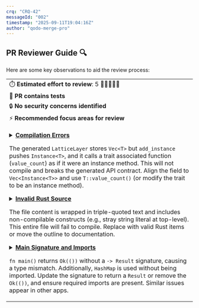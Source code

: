 ```yaml
---
crq: "CRQ-42"
messageId: "002"
timestamp: "2025-09-11T19:04:16Z"
author: "qodo-merge-pro"
---
```


## PR Reviewer Guide 🔍

Here are some key observations to aid the review process:

<table>
<tr><td>⏱️&nbsp;<strong>Estimated effort to review</strong>: 5 🔵🔵🔵🔵🔵</td></tr>
<tr><td>🧪&nbsp;<strong>PR contains tests</strong></td></tr>
<tr><td>🔒&nbsp;<strong>No security concerns identified</strong></td></tr>
<tr><td>⚡&nbsp;<strong>Recommended focus areas for review</strong><br><br>

<details><summary><a href='https://github.com/meta-introspector/git-submodules-rs-nix/pull/15/files#diff-243854d89636db85a935fa955ee16fa44ea3ca7092902bc29701c3a825b0ba0aR111-R124'><strong>Compilation Errors</strong></a>

The generated `LatticeLayer` stores `Vec<T>` but `add_instance` pushes `Instance<T>`, and it calls a trait associated function (`value_count`) as if it were an instance method. This will not compile and breaks the generated API contract. Align the field to `Vec<Instance<T>>` and use `T::value_count()` (or modify the trait to be an instance method).
</summary>

```rust
    pub value_type: ValueType,
    pub instances: Vec<T>,
}

impl<T: HasValueCount + std::fmt::Debug> LatticeLayer<T> {
    pub fn new(value_type: ValueType) -> Self {
        Self { value_type, instances: Vec::new() }
    }

    pub fn add_instance(&mut self, instance: Instance<T>) {
        assert_eq!(instance.units[0].value_count(), self.value_type.count(),
                   "Instance unit value count must match layer's value type");
        self.instances.push(instance);
    }

```

</details>

<details><summary><a href='https://github.com/meta-introspector/git-submodules-rs-nix/pull/15/files#diff-b8a48c02f53b75052bc23d20df7488207a5b86d7815d3fb29ef0b8b985553ab1R1-R148'><strong>Invalid Rust Source</strong></a>

The file content is wrapped in triple-quoted text and includes non-compilable constructs (e.g., stray string literal at top-level). This entire file will fail to compile. Replace with valid Rust items or move the outline to documentation.
</summary>

```rust
"""//! This program conceptually outlines a "Grand Unified Search" system in Rust.
//! It aims to demonstrate how a program could parse its own code, search for similar
//! programs within a vast repository (like 10k submodules), and interact with LLMs
//! for knowledge extraction, all within the framework of our defined lattice.

// NOTE: This is a conceptual outline. Actual implementation of semantic code parsing,
// LLM communication with currying/continuation, and deep submodule tool integration
// would require significant external libraries, complex logic, and a robust
// communication infrastructure, which are beyond the scope of this single file.

use std::fs;
use std::path::{Path, PathBuf};

// --- Conceptual Lattice Components ---
// These structs represent the theoretical elements of our lattice,
// which would be used to "address" and classify code patterns and knowledge.

#[derive(Debug, PartialEq, Eq, Hash, Clone)]
struct Predicate {
    name: String,
    // In Model 1, this is a bit (0 or 1) indicating presence/absence.
    // In higher layers, it could represent more complex values.
    value: u8,
}

#[derive(Debug, Clone)]
struct CodeLatticeAddress {
    // Example: A unique identifier for a code pattern or knowledge unit.
    // This would be derived from the lattice's structure (layer, n-gram, etc.).
    address_components: Vec<String>,
}

// --- Core Functionality Placeholders ---

/// Conceptually parses Rust code using `syn` to extract structural predicates.
/// In a real implementation, this would involve detailed AST traversal.
fn conceptual_syn_parse_and_extract_predicates(code: &str) -> Vec<Predicate> {
    println!("
[Conceptual Parsing] Analyzing code to extract predicates...");
    // Placeholder for actual `syn` parsing logic.
    // For demonstration, we'll just look for some keywords.
    let mut predicates = Vec::new();
    if code.contains("fn main") {
        predicates.push(Predicate { name: "has_main_function".to_string(), value: 1 });
    }
    if code.contains("struct") {
        predicates.push(Predicate { name: "defines_struct".to_string(), value: 1 });
    }
    if code.contains("impl") {
        predicates.push(Predicate { name: "has_impl_block".to_string(), value: 1 });
    }
    if code.contains("use std::") {
        predicates.push(Predicate { name: "uses_std_lib".to_string(), value: 1 });
    }
    println!("  Extracted {} conceptual predicates.", predicates.len());
    predicates
}

/// Conceptually queries an LLM for help or knowledge extraction.
/// In a real implementation, this would involve secure API calls,
/// prompt engineering, and response parsing.
fn conceptual_llm_query(query_text: &str, context_lattice_address: &CodeLatticeAddress) -> String {
    println!("
[Conceptual LLM Query] Asking LLM for help...");
    println!("  Query: "{}"", query_text);
    println!("  Context Lattice Address: {:?}", context_lattice_address);
    // Placeholder for LLM interaction.
    "LLM_RESPONSE: Based on your query and the lattice context, here's some conceptual knowledge."
        .to_string()
}

/// Conceptually interacts with the submodule tool to list/access repositories.
/// In a real implementation, this would involve executing shell commands
/// or using a Rust crate that wraps git submodule functionality.
fn conceptual_submodule_tool_list_repos() -> Vec<PathBuf> {
    println!("
[Conceptual Submodule Tool] Listing repositories...");
    // Placeholder for actual submodule tool interaction.
    // For demonstration, return a few dummy paths.
    vec![
        PathBuf::from("/data/data/com.termux.nix/files/home/pick-up-nix/source/github/meta-introspector/submodules/git_test_repo/src/main.rs"),
        PathBuf::from("/data/data/com.termux.nix/files/home/pick-up-nix/source/github/meta-introspector/submodules/report-analyzer-rs/src/main.rs"),
        PathBuf::from("/data/data/com.termux.nix/files/home/pick-up-nix/source/github/meta-introspector/submodules/src/program_self_description.rs"),
        PathBuf::from("/data/data/com.termux.nix/files/home/pick-up-nix/source/github/meta-introspector/submodules/src/meta_lattice_model.rs"),
    ]
}

/// The core search logic: reads its own code, extracts predicates,
/// and then searches other programs for similarity based on these predicates.
fn grand_unified_search() -> Result<(), Box<dyn std::error::Error>> {
    println!("--- Grand Unified Search Initiated ---");

    // Step 1: Self-parsing and predicate extraction
    println!("
[Step 1] Self-analysis: Parsing this program's own code.");
    let self_code_path = PathBuf::from(file!()); // Path to this source file
    let self_code = fs::read_to_string(&self_code_path)?;
    let self_predicates = conceptual_syn_parse_and_extract_predicates(&self_code);
    let self_lattice_address = CodeLatticeAddress {
        address_components: vec!["self_model".to_string(), "layer1".to_string()],
    };
    println!("  This program's conceptual predicates: {:?}", self_predicates);

    // Step 2: Search other programs in submodules
    println!("
[Step 2] Searching for similar programs in submodules.");
    let all_rust_files = conceptual_submodule_tool_list_repos(); // Get all Rust files (conceptual)

    for file_path in all_rust_files {
        if file_path == self_code_path {
            continue; // Skip self
        }

        println!("
  Analyzing: {:?}", file_path);
        let other_code = fs::read_to_string(&file_path)?;
        let other_predicates = conceptual_syn_parse_and_extract_predicates(&other_code);

        // Conceptual similarity check based on shared predicates
        let mut shared_count = 0;
        for self_p in &self_predicates {
            if other_predicates.contains(self_p) {
                shared_count += 1;
            }
        }

        if shared_count > 0 {
            println!("    -> Found {} shared predicates with {:?}. Considered similar.", shared_count, file_path);
            // Step 3: Conceptual LLM interaction for deeper insight
            let llm_response = conceptual_llm_query(
                &format!("Explain the core function of {:?} based on these predicates: {:?}", file_path, other_predicates),
                &self_lattice_address,
            );
            println!("    LLM Insight: {}", llm_response);
        } else {
            println!("    -> No shared conceptual predicates with {:?}. Not considered similar.", file_path);
        }
    }

    println!("
--- Grand Unified Search Concluded ---");
    Ok(())
}

fn main() -> Result<(), Box<dyn std::error::Error>> {
    grand_unified_search()
}
""

```

</details>

<details><summary><a href='https://github.com/meta-introspector/git-submodules-rs-nix/pull/15/files#diff-0fd44409289d811f50e94913ae801d7ed5c483e8798303c297ac9854807cfe41R133-R201'><strong>Main Signature and Imports</strong></a>

`fn main()` returns `Ok(())` without a `-> Result` signature, causing a type mismatch. Additionally, `HashMap` is used without being imported. Update the signature to return a `Result` or remove the `Ok(())`, and ensure required imports are present. Similar issues appear in other apps.
</summary>

```rust
println!("\n--- Repository Search Simulator ---");

// 1. Define a set of mock repositories (simplified as text content)
let mock_repos: HashMap<String, String> = [
    ("repo_A".to_string(), "This Rust project uses async and traits for concurrency.".to_string()),
    ("repo_B".to_string(), "A Python script for data analysis with pandas.".to_string()),
    ("repo_C".to_string(), "Another Rust crate focusing on data structures and algorithms.".to_string()),
    ("repo_D".to_string(), "A JavaScript frontend framework with reactive components.".to_string()),
    ("repo_E".to_string(), "This Rust library implements a custom parser using macros.".to_string()),
    ("repo_F".to_string(), "A C++ game engine with complex physics simulations.".to_string()),
].iter().cloned().collect();

// 2. Define a set of global predicates for classification
let global_predicates = vec!["rust", "python", "javascript", "c++", "async", "traits", "data", "parser", "macros", "game", "llm", "lattice"];
let classifier = PredicateClassifier::new(global_predicates.iter().map(|&s| s).collect());

// 3. Classify each mock repository and store its predicate instance
let mut classified_repos: HashMap<String, Instance<WordPredicate>> = HashMap::new();
let mut bit_layer = LatticeLayer::<WordPredicate>::new(ValueType::Bit);

println!("\n--- Classifying Mock Repositories ---");
for (repo_id, content) in &mock_repos {
    let predicates = classifier.extract_word_predicates(content);
    let instance = Instance::new(repo_id, predicates.len() as u8, predicates);
    bit_layer.add_instance(instance.clone());
    classified_repos.insert(repo_id.clone(), instance);
    println!("  Repo '{}' predicates: {:?}", repo_id, classified_repos.get(repo_id).unwrap().units);
}

// Add the classified repos to a conceptual lattice
let mut conceptual_lattice = Lattice::new("Repository Classification Lattice");
conceptual_lattice.add_layer(bit_layer);
conceptual_lattice.describe();

// 4. Perform a "Search by Example" query
println!("\n--- Performing Search by Example ---");
let query_repo_id = "repo_A";
let query_instance = classified_repos.get(query_repo_id).expect("Query repo not found");
println!("Searching for repos similar to '{}' (predicates: {:?})", query_repo_id, query_instance.units);

for (other_repo_id, other_instance) in &classified_repos {
    if other_repo_id == query_repo_id {
        continue; // Skip self
    }

    // Conceptual similarity: count shared 'true' predicates
    let mut shared_true_predicates = 0;
    for i in 0..query_instance.units.len() {
        if query_instance.units[i].0 && other_instance.units[i].0 {
            shared_true_predicates += 1;
        }
    }

    // A simple similarity score (can be more complex in a real system)
    let similarity_score = shared_true_predicates as f32 / query_instance.units.len() as f32;

    println!("  Comparing with '{}' (predicates: {:?})", other_repo_id, other_instance.units);
    println!("    Shared 'true' predicates: {}", shared_true_predicates);
    println!("    Similarity Score: {:.2}", similarity_score);

    if similarity_score > 0.3 { // Arbitrary threshold for conceptual similarity
        println!("    -> '{}' is considered similar to '{}'.", other_repo_id, query_repo_id);
    }
}

println!("\nThis simulation demonstrates how the lattice framework can enable scalable search by example");
println!("and classification across a large number of repositories based on predicate analysis.");

Ok(())

```

</details>

</td></tr>
</table>
